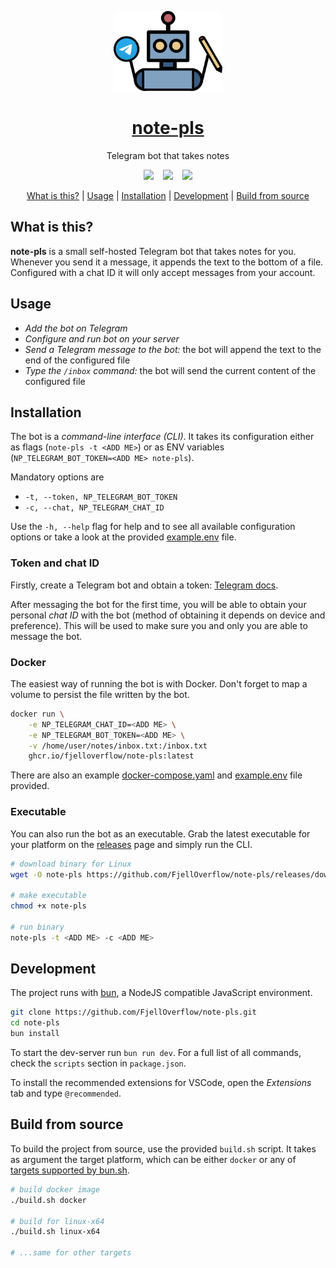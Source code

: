<p align="center">
  <a href="https://github.com/FjellOverflow/note-pls">
    <img alt="logo" src="./logo.svg" height="128">
  </a>
</p>

<h1 align="center">
  <a href="https://github.com/FjellOverflow/note-pls">note-pls</a>
</h1>

<p align="center">
  Telegram bot that takes notes
</p>

<p align="center">
  <img src="https://img.shields.io/github/package-json/v/FjellOverflow/note-pls?label=Version&color=success"/>
  &ensp;
  <img src="https://img.shields.io/github/license/FjellOverflow/note-pls?label=License&color=success"/>
  &ensp;
  <img src="https://img.shields.io/github/actions/workflow/status/FjellOverflow/note-pls/publish-docker.yaml?branch=main&label=Build"/>
</p>

<p align="center">
  <a href="#what-is-this">What is this?</a> |
  <a href="#usage">Usage</a> |
  <a href="#installation">Installation</a> |
  <a href="#development">Development</a> |
  <a href="#build-from-source">Build from source</a>
</p>

## What is this?

**note-pls** is a small self-hosted Telegram bot that takes notes for you. Whenever you send it a message, it appends the text to the bottom of a file. Configured with a chat ID it will only accept messages from your account.

## Usage

- *Add the bot on Telegram*
- *Configure and run bot on your server*
- *Send a Telegram message to the bot:* the bot will append the text to the end of the configured file
- *Type the `/inbox` command:* the bot will send the current content of the configured file

## Installation

The bot is a *command-line interface (CLI)*. It takes its configuration either as flags (`note-pls -t <ADD ME>`) or as ENV variables (`NP_TELEGRAM_BOT_TOKEN=<ADD ME> note-pls`).

Mandatory options are
- `-t, --token, NP_TELEGRAM_BOT_TOKEN`
- `-c, --chat, NP_TELEGRAM_CHAT_ID`


Use the `-h, --help` flag for help and to see all available configuration options or take a look at the provided [example.env]([example.env](./example.env)) file.

### Token and chat ID

Firstly, create a Telegram bot and obtain a token: [Telegram docs](https://core.telegram.org/bots/tutorial#obtain-your-bot-token).

After messaging the bot for the first time, you will be able to obtain your personal *chat ID* with the bot (method of obtaining it depends on device and preference). This will be used to make sure you and only you are able to message the bot.

### Docker

The easiest way of running the bot is with Docker. Don't forget to map a volume to persist the file written by the bot.

```sh
docker run \
    -e NP_TELEGRAM_CHAT_ID=<ADD ME> \
    -e NP_TELEGRAM_BOT_TOKEN=<ADD ME> \
    -v /home/user/notes/inbox.txt:/inbox.txt
    ghcr.io/fjelloverflow/note-pls:latest
```

There are also an example [docker-compose.yaml](./docker-compose.yaml) and [example.env](./example.env) file provided.

### Executable

You can also run the bot as an executable. Grab the latest executable for your platform on the [releases](https://github.com/FjellOverflow/note-pls/releases) page and simply run the CLI.

```sh
# download binary for Linux
wget -O note-pls https://github.com/FjellOverflow/note-pls/releases/download/v0.0.1/note-pls.v0.0.1.linux-x64

# make executable
chmod +x note-pls

# run binary
note-pls -t <ADD ME> -c <ADD ME>
```

## Development

The project runs with [bun](https://bun.sh/), a NodeJS compatible JavaScript environment.

```sh
git clone https://github.com/FjellOverflow/note-pls.git
cd note-pls
bun install
```

To start the dev-server run `bun run dev`.
For a full list of all commands, check the `scripts` section in `package.json`.

To install the recommended extensions for VSCode, open the _Extensions_ tab and type `@recommended`.

## Build from source

To build the project from source, use the provided `build.sh` script. It takes as argument the target platform, which can be either `docker` or any of [targets supported by bun.sh](https://bun.sh/docs/bundler/executables#supported-targets). 

```sh
# build docker image
./build.sh docker

# build for linux-x64
./build.sh linux-x64

# ...same for other targets
```